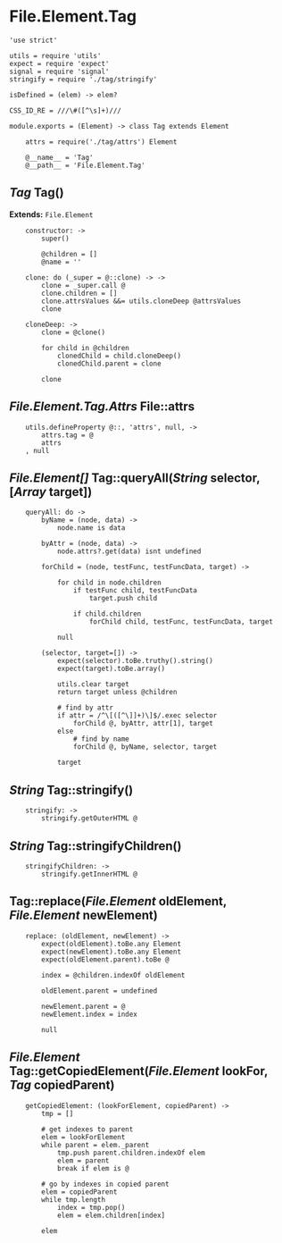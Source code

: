 File.Element.Tag
================

	'use strict'

	utils = require 'utils'
	expect = require 'expect'
	signal = require 'signal'
	stringify = require './tag/stringify'

	isDefined = (elem) -> elem?

	CSS_ID_RE = ///\#([^\s]+)///

	module.exports = (Element) -> class Tag extends Element

		attrs = require('./tag/attrs') Element

		@__name__ = 'Tag'
		@__path__ = 'File.Element.Tag'

*Tag* Tag()
-----------

**Extends:** `File.Element`

		constructor: ->
			super()

			@children = []
			@name = ''

		clone: do (_super = @::clone) -> ->
			clone = _super.call @
			clone.children = []
			clone.attrsValues &&= utils.cloneDeep @attrsValues
			clone

		cloneDeep: ->
			clone = @clone()

			for child in @children
				clonedChild = child.cloneDeep()
				clonedChild.parent = clone

			clone

*File.Element.Tag.Attrs* File::attrs
------------------------------------

		utils.defineProperty @::, 'attrs', null, ->
			attrs.tag = @
			attrs
		, null

*File.Element[]* Tag::queryAll(*String* selector, [*Array* target])
-------------------------------------------------------------------

		queryAll: do ->
			byName = (node, data) ->
				node.name is data

			byAttr = (node, data) ->
				node.attrs?.get(data) isnt undefined

			forChild = (node, testFunc, testFuncData, target) ->

				for child in node.children
					if testFunc child, testFuncData
						target.push child

					if child.children
						forChild child, testFunc, testFuncData, target

				null

			(selector, target=[]) ->
				expect(selector).toBe.truthy().string()
				expect(target).toBe.array()

				utils.clear target
				return target unless @children

				# find by attr
				if attr = /^\[([^\]]+)\]$/.exec selector
					forChild @, byAttr, attr[1], target
				else
					# find by name
					forChild @, byName, selector, target

				target

*String* Tag::stringify()
-------------------------

		stringify: ->
			stringify.getOuterHTML @

*String* Tag::stringifyChildren()
---------------------------------

		stringifyChildren: ->
			stringify.getInnerHTML @

Tag::replace(*File.Element* oldElement, *File.Element* newElement)
------------------------------------------------------------------

		replace: (oldElement, newElement) ->
			expect(oldElement).toBe.any Element
			expect(newElement).toBe.any Element
			expect(oldElement.parent).toBe @

			index = @children.indexOf oldElement

			oldElement.parent = undefined

			newElement.parent = @
			newElement.index = index

			null

*File.Element* Tag::getCopiedElement(*File.Element* lookFor, *Tag* copiedParent)
--------------------------------------------------------------------------------

		getCopiedElement: (lookForElement, copiedParent) ->
			tmp = []

			# get indexes to parent
			elem = lookForElement
			while parent = elem._parent
				tmp.push parent.children.indexOf elem
				elem = parent
				break if elem is @

			# go by indexes in copied parent
			elem = copiedParent
			while tmp.length
				index = tmp.pop()
				elem = elem.children[index]

			elem
